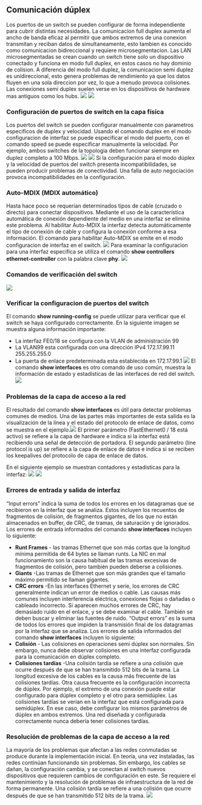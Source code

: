 ## Comunicación dúplex
Los puertos de un switch se pueden configurar de forma independiente para cubrir distintas necesidades.
La comunicacion full duplex aumenta el ancho de banda eficaz al permitir que ambos extremos de una conexion transmitan y reciban datos de simultaneamente, esto tambien es conocido como comunicacion bidireccional y requiere microsegmentacion. 
Las LAN microsegmentadas se crean cuando un switch tiene solo un dispositivo conectado y funciona en modo full duplex, en estos casos no hay dominio de colision.
A diferencia del modo full duplez, la comunicacion semi duplez es unidireccional, esto genera problemas de rendimiento ya que los datos fluyen en una sola direccion por vez, lo que a menudo provoca colisiones.
Las conexiones semi duplex suelen verse en los dispositivos de hardware mas antiguos como los hubs.
![](../../Images/Pasted%20image%2020231204224025.png)
![](../../Images/Pasted%20image%2020231204224030.png)

  
### Configuración de puertos de switch en la capa física
Los puertos del switch se pueden configurar manualmente con parametros especificos de duplex y velocidad. Usando el comando duplex en el modo configuracion de interfaz se puede especificar el modo del puerto, con el comando speed se puede especificar manualmente la velocidad.
Por ejemplo, ambos switches de la topologia deben funcionar siempre en duplez completo a 100 Mbps.
![](../../Images/Pasted%20image%2020231204224301.png)
![](../../Images/Pasted%20image%2020231204224322.png)
Si la configuración para el modo dúplex y la velocidad de puertos del switch presenta incompatibilidades, se pueden producir problemas de conectividad. Una falla de auto negociación provoca incompatibilidades en la configuración.

### Auto-MDIX (MDIX automático)
Hasta hace poco se requerían determinados tipos de cable (cruzado o directo) para conectar dispositivos. Mediante el uso de la característica automática de conexión dependiente del medio en una interfaz se elimina este problema.
Al habilitar Auto-MDIX la interfaz detecta automáticamente el tipo de conexión de cable y configura la conexión conforme a esa información.
El comando para habilitar Auto-MDIX se emite en el modo configuracion de interfaz en el switch.
![](../../Images/Pasted%20image%2020231204224703.png)
Para examinar la configuracion para una interfaz especifica se utiliza el comando **show controllers ethernet-controller** con la palabra clave **phy**.
![](../../Images/Pasted%20image%2020231204224816.png)

### Comandos de verificación del switch
![](../../Images/Pasted%20image%2020231204224850.png)

### Verificar la configuracion de puertos del switch
El comando **show running-config** se puede utilizar para verificar que el switch se haya configurado correctamente.
En la siguiente imagen se muestra alguna información importante:
- La interfaz FE0/18 se configura con la VLAN de administración 99
- La VLAN99 esta configurada con una dirección IPv4 172.17.99.11 255.255.255.0
- La puerta de enlace predeterminada esta establecida en 172.17.99.1
![](../../Images/Pasted%20image%2020231204225145.png)
El comando **show interfaces** es otro comando de uso común, muestra la información de estado y estadísticas de las interfaces de red del switch.
![](../../Images/Pasted%20image%2020231205174819.png)

### Problemas de la capa de acceso a la red
El resultado del comando **show interfaces** es útil para detectar problemas comunes de medios. Una de las partes más importantes de esta salida es la visualización de la línea y el estado del protocolo de enlace de datos, como se muestra en el ejemplo.![](../../Images/Pasted%20image%2020231205174854.png)
El primer parámetro (FastEthernet0 / 18 está activo) se refiere a la capa de hardware e indica si la interfaz está recibiendo una señal de detección de portadora. El segundo parámetro (line protocol is up) se refiere a la capa de enlace de datos e indica si se reciben los keepalives del protocolo de capa de enlace de datos.

En el siguiente ejemplo se muestran contadores y estadisticas para la interfaz:
![](../../Images/Pasted%20image%2020231205175553.png)
![](../../Images/Pasted%20image%2020231205175622.png)

### Errores de entrada y salida de interfaz
“Input errors” indica la suma de todos los errores en los datagramas que se recibieron en la interfaz que se analiza. Estos incluyen los recuentos de fragmentos de colisión, de fragmentos gigantes, de los que no están almacenados en buffer, de CRC, de tramas, de saturación y de ignorados. Los errores de entrada informados del comando **show interfaces** incluyen lo siguiente:
- **Runt Frames** - las tramas Ethernet que son más cortas que la longitud mínima permitida de 64 bytes se llaman runts. La NIC en mal funcionamiento son la causa habitual de las tramas excesivas de fragmentos de colisión, pero también pueden deberse a colisiones.
- **Giants** -Las tramas de Ethernet que son más grandes que el tamaño máximo permitido se llaman gigantes.
- **CRC errors** -En las interfaces Ethernet y serie, los errores de CRC generalmente indican un error de medios o cable. Las causas más comunes incluyen interferencia eléctrica, conexiones flojas o dañadas o cableado incorrecto. Si aparecen muchos errores de CRC, hay demasiado ruido en el enlace, y se debe examinar el cable. También se deben buscar y eliminar las fuentes de ruido.
“Output errors” es la suma de todos los errores que impiden la transmisión final de los datagramas por la interfaz que se analiza. Los errores de salida informados del comando **show interfaces** incluyen lo siguiente:
- **Colisión** - Las colisiones en operaciones semi dúplex son normales. Sin embargo, nunca debe observar colisiones en una interfaz configurada para la comunicación en dúplex completo.
- **Colisiones tardías** -Una colisión tardía se refiere a una colisión que ocurre después de que se han transmitido 512 bits de la trama. La longitud excesiva de los cables es la causa más frecuente de las colisiones tardías. Otra causa frecuente es la configuración incorrecta de dúplex. Por ejemplo, el extremo de una conexión puede estar configurado para dúplex completo y el otro para semidúplex. Las colisiones tardías se verían en la interfaz que está configurada para semidúplex. En ese caso, debe configurar los mismos parámetros de dúplex en ambos extremos. Una red diseñada y configurada correctamente nunca debería tener colisiones tardías.
### Resolución de problemas de la capa de acceso a la red
La mayoría de los problemas que afectan a las redes conmutadas se produce durante la implementación inicial. En teoría, una vez instaladas, las redes continúan funcionando sin problemas. Sin embargo, los cables se dañan, la configuración cambia, y se conectan al switch nuevos dispositivos que requieren cambios de configuración en este. Se requiere el mantenimiento y la resolución de problemas de infraestructura de la red de forma permanente.
Una colisión tardía se refiere a una colisión que ocurre después de que se han transmitido 512 bits de la trama.
![](../../Images/Pasted%20image%2020231205175903.png)
